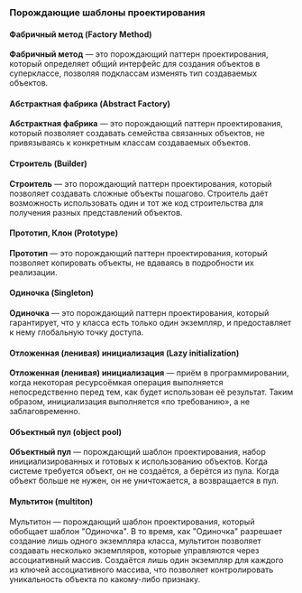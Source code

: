 ### Порождающие шаблоны проектирования

#### Фабричный метод (Factory Method)
**Фабричный метод** — это порождающий паттерн проектирования, который определяет общий интерфейс для создания объектов в суперклассе, позволяя подклассам изменять тип создаваемых объектов.

#### Абстрактная фабрика (Abstract Factory)
**Абстрактная фабрика** — это порождающий паттерн проектирования, который позволяет создавать семейства связанных объектов, не привязываясь к конкретным классам создаваемых объектов.

#### Строитель (Builder)
**Строитель** — это порождающий паттерн проектирования, который позволяет создавать сложные объекты пошагово. Строитель даёт возможность использовать один и тот же код строительства для получения разных представлений объектов.

#### Прототип, Клон (Prototype)
**Прототип** — это порождающий паттерн проектирования, который позволяет копировать объекты, не вдаваясь в подробности их реализации.

#### Одиночка (Singleton)
**Одиночка** — это порождающий паттерн проектирования, который гарантирует, что у класса есть только один экземпляр, и предоставляет к нему глобальную точку доступа.

#### Отложенная (ленивая) инициализация (Lazy initialization)
**Отложенная (ленивая) инициализация**  — приём в программировании, когда некоторая ресурсоёмкая операция выполняется непосредственно перед тем, как будет использован её результат. Таким образом, инициализация выполняется «по требованию», а не заблаговременно.

#### Объектный пул (object pool)
**Объектный пул** — порождающий шаблон проектирования, набор инициализированных и готовых к использованию объектов. Когда системе требуется объект, он не создаётся, а берётся из пула. Когда объект больше не нужен, он не уничтожается, а возвращается в пул.

#### Мультитон (multiton)
Мультитон — порождающий шаблон проектирования, который обобщает шаблон "Одиночка". В то время, как "Одиночка" разрешает создание лишь одного экземпляра класса, мультитон позволяет создавать несколько экземпляров, которые управляются через ассоциативный массив. Создаётся лишь один экземпляр для каждого из ключей ассоциативного массива, что позволяет контролировать уникальность объекта по какому-либо признаку. 